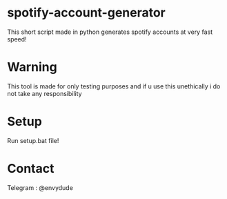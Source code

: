 # spotify-account-generator
This short script made in python generates spotify accounts at very fast speed!

# Warning
This tool is made for only testing purposes and if u use this unethically i do not take any responsibility

# Setup
Run setup.bat file!

# Contact
Telegram : @envydude


